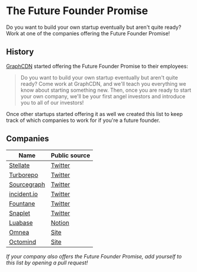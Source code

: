# The Future Founder Promise

Do you want to build your own startup eventually but aren't quite ready? Work at one of the companies offering the Future Founder Promise!

## History

[GraphCDN](https://graphcdn.io) started offering the Future Founder Promise to their employees:

> Do you want to build your own startup eventually but aren't quite ready? Come work at GraphCDN, and we'll teach you everything we know about starting something new. Then, once you are ready to start your own company, we'll be your first angel investors and introduce you to all of our investors!

Once other startups started offering it as well we created this list to keep track of which companies to work for if you're a future founder.

## Companies

Name | Public source
---- | ----
[Stellate](https://stellate.co) | [Twitter](https://twitter.com/Stellate/status/1411976147152343041)
[Turborepo](https://turborepo.com/) | [Twitter](https://twitter.com/turborepo/status/1417472247472742402)
[Sourcegraph](https://sourcegraph.com) | [Twitter](https://twitter.com/sqs/status/1418673941086838786)
[incident.io](https://incident.io) | [Twitter](https://twitter.com/sjwhitworth/status/1427960549879566337)
[Fountane](https://fountane.com) | [Twitter](https://twitter.com/adisiripragada/status/1440195646355480581)
[Snaplet](https://www.snaplet.dev) | [Twitter](https://twitter.com/appfactory/status/1468969614423986193)
[Luabase](https://luabase.com) | [Notion](https://luabase.notion.site/luabase/Work-at-Luabase-f853a0c546ab43fcaf7c85c6a64ee5a9)
[Omnea](https://omnea.co) | [Site](https://careers.omnea.co/)
[Octomind](https://www.octomind.dev) | [Site](https://www.octomind.dev/about)

*If your company also offers the Future Founder Promise, add yourself to this list by opening a pull request!*

